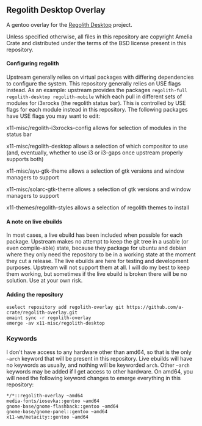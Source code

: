 ## Regolith Desktop Overlay
A gentoo overlay for the [Regolith Desktop](https://regolith-linux.org/) project.

Unless specified otherwise, all files in this repository are copyright Amelia Crate and distributed under the terms of the BSD license present in this repository.

#### Configuring regolith
Upstream generally relies on virtual packages with differing dependencies to configure the system. This repository generally relies on USE flags instead. As an example: upstream provides the packages `regolith-full regolith-desktop regolith-mobile` which each pull in different sets of modules for i3xrocks (the regolith status bar).
This is controlled by USE flags for each module instead in this repository. The following packages have USE flags you may want to edit:

x11-misc/regolith-i3xrocks-config allows for selection of modules in the status bar

x11-misc/regolith-desktop allows a selection of which compositor to use (and, eventually, whether to use i3 or i3-gaps once upstream properly supports both)

x11-misc/ayu-gtk-theme allows a selection of gtk versions and window managers to support

x11-misc/solarc-gtk-theme allows a selection of gtk versions and window managers to support

x11-themes/regolith-styles allows a selection of regolith themes to install

#### A note on live ebuilds
In most cases, a live ebuild has been included when possible for each package. Upstream makes no attempt to keep the git tree in a usable (or even compile-able) state, because they package for ubuntu and debian where they only need the repository to be in a working state at the moment they cut a release.
The live ebuilds are here for testing and development purposes. Upstream will not support them at all. I will do my best to keep them working, but sometimes if the live ebuild is broken there will be no solution. Use at your own risk.

#### Adding the repository
```
eselect repository add regolith-overlay git https://github.com/a-crate/regolith-overlay.git
emaint sync -r regolith-overlay
emerge -av x11-misc/regolith-desktop
```

### Keywords
I don't have access to any hardware other than amd64, so that is the only `~arch` keyword that will be present in this repository. Live ebuilds will have no keywords as usually, and nothing will be keyworded `arch`.
Other `~arch` keywords may be added if I get access to other hardware. On amd64, you will need the following keyword changes to emerge everything in this repository:
```
*/*::regolith-overlay ~amd64
media-fonts/iosevka::gentoo ~amd64
gnome-base/gnome-flashback::gentoo ~amd64
gnome-base/gnome-panel::gentoo ~amd64
x11-wm/metacity::gentoo ~amd64
```
